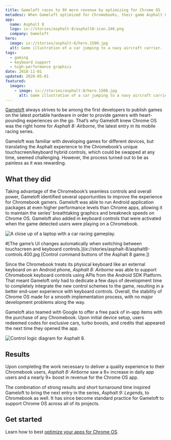 ```yaml
---
title: Gameloft races to 9X more revenue by optimizing for Chrome OS
metadesc: When Gameloft optimized for Chromebooks, their game Asphalt 8 saw a 6× increase in daily app users and a nearly 9× boost in their Chrome OS app revenue.
app:
  name: Asphalt 8
  logo: ix://stories/asphalt-8/asphalt8-icon.240.png
  company: Gameloft
hero:
  image: ix://stories/asphalt-8/hero.1500.jpg
  alt: Game illustration of a car jumping to a navy aircraft carrier.
tags:
  - gaming
  - keyboard support
  - high-performance graphics
date: 2018-11-01
updated: 2020-05-01
featured:
  images:
    - image: ix://stories/asphalt-8/hero.1500.jpg
      alt: Game illustration of a car jumping to a navy aircraft carrier.
---
```


[Gameloft](https://play.google.com/store/apps/dev?id=4826827787946964969) always strives to be among the first developers to publish games on the latest portable hardware in order to provide gamers with heart-pounding experiences on the go. That’s why Gameloft knew Chrome OS was the right home for _Asphalt 8: Airborne_, the latest entry in its mobile racing series.

Gameloft was familiar with developing games for different devices, but translating the Asphalt experience to the Chromebook’s unique touchscreen/keyboard hybrid controls, which could be swapped at any time, seemed challenging. However, the process turned out to be as painless as it was rewarding.

## What they did

Taking advantage of the Chromebook’s seamless controls and overall power, Gameloft identified several opportunities to improve the experience for Chromebook gamers. Gameloft was able to run Android application packages at even higher performance levels than Chrome apps, allowing it to maintain the series’ breathtaking graphics and breakneck speeds on Chrome OS. Gameloft also added in keyboard controls that were activated when the game detected users were playing on a Chromebook.

![A close up of a laptop with a car racing gameplay.](ix://stories/asphalt-8/asphalt8-gameplay.400.jpg)

#[The game’s UI changes automatically when switching between touchscreen and keyboard controls.](ix://stories/asphalt-8/asphalt8-controls.400.jpg [Control command buttons of the Asphalt 8 game.])

Since the Chromebook treats its physical keyboard like an external keyboard on an Android phone, _Asphalt 8: Airborne_ was able to support Chromebook keyboard controls using APIs from the Android SDK Platform. That meant Gameloft only had to dedicate a few days of development time to completely integrate the new control schemes to the game, resulting in a better end-user experience with keyboard controls. Overall, the stability of Chrome OS made for a smooth implementation process, with no major development problems along the way.

Gameloft also teamed with Google to offer a free pack of in-app items with the purchase of any Chromebook. Upon initial device setup, users redeemed codes for exclusive cars, turbo boosts, and credits that appeared the next time they opened the app.

![Control logic diagram for Asphalt 8.](ix://stories/asphalt-8/asphalt8-control-logic.860.jpg)

## Results

Upon completing the work necessary to deliver a quality experience to their Chromebook users, _Asphalt 8: Airborne_ saw a 6× increase in daily app users and a nearly 9× boost in revenue for the Chrome OS app.

The combination of strong results and short turnaround time inspired Gameloft to bring the next entry in the series, _Asphalt 9: Legends_, to Chromebook as well. It has since become standard practice for Gameloft to support Chrome OS across all of its projects.

## Get started

Learn how to best [optimize your apps for Chrome OS](/{{locale.code}}/android/optimizing).
